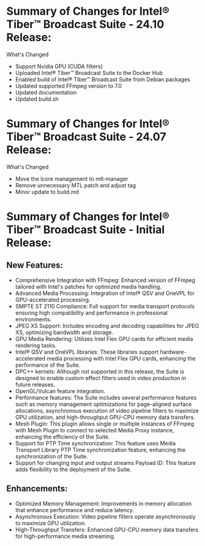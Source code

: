 # Summary of Changes for Intel® Tiber™ Broadcast Suite - 24.10 Release: 

What's Changed
- Support Nvidia GPU (CUDA filters)
- Uploaded Intel® Tiber™ Broadcast Suite to the Docker Hub
- Enabled build of Intel® Tiber™ Broadcast Suite from Debian packages
- Updated supported FFmpeg version to 7.0
- Updated documentation
- Updated build.sh


# Summary of Changes for Intel® Tiber™ Broadcast Suite - 24.07 Release: 

What's Changed
- Move the lcore management to mtl-manager
- Remove unnecessary MTL patch and adjust tag
- Minor update to build.md


# Summary of Changes for Intel® Tiber™ Broadcast Suite - Initial Release: 

## New Features:

- Comprehensive Integration with FFmpeg: Enhanced version of FFmpeg tailored with Intel's patches for optimized media handling. 
- Advanced Media Processing: Integration of Intel® QSV and OneVPL for GPU-accelerated processing. 
- SMPTE ST 2110 Compliance: Full support for media transport protocols ensuring high compatibility and performance in professional environments. 
- JPEG XS Support: Includes encoding and decoding capabilities for JPEG XS, optimizing bandwidth and storage. 
- GPU Media Rendering: Utilizes Intel Flex GPU cards for efficient media rendering tasks. 
- Intel® QSV and OneVPL libraries: These libraries support hardware-accelerated media processing with Intel Flex GPU cards, enhancing the performance of the Suite. 
- DPC++ kernels: Although not supported in this release, the Suite is designed to enable custom effect filters used in video production in future releases. 
- OpenGL/Vulcan feature integration. 
- Performance features: The Suite includes several performance features such as memory management optimizations for page-aligned surface allocations, asynchronous execution of video pipeline filters to maximize GPU utilization, and high-throughput GPU-CPU memory data transfers. 
- Mesh Plugin: This plugin allows single or multiple instances of FFmpeg with Mesh Plugin to connect to selected Media Proxy instance, enhancing the efficiency of the Suite.
- Support for PTP Time synchronization: This feature uses Media Transport Library PTP Time synchronization feature, enhancing the synchronization of the Suite. 
- Support for changing input and output streams Payload ID: This feature adds flexibility to the deployment of the Suite. 


## Enhancements:

- Optimized Memory Management: Improvements in memory allocation that enhance performance and reduce latency. 
- Asynchronous Execution: Video pipeline filters operate asynchronously to maximize GPU utilization. 
- High-Throughput Transfers: Enhanced GPU-CPU memory data transfers for high-performance media streaming. 
